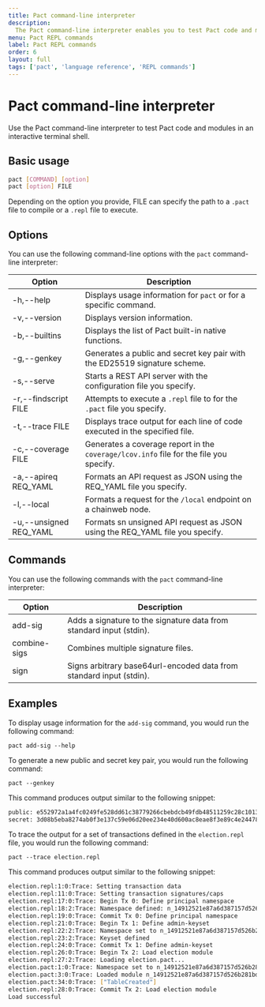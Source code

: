 ```yaml
---
title: Pact command-line interpreter
description:
  The Pact command-line interpreter enables you to test Pact code and modules in an interactive terminal shell.
menu: Pact REPL commands
label: Pact REPL commands
order: 6
layout: full
tags: ['pact', 'language reference', 'REPL commands']
---
```


# Pact command-line interpreter

Use the Pact command-line interpreter to test Pact code and modules in an interactive terminal shell.

## Basic usage

```bash
pact [COMMAND] [option]
pact [option] FILE
```

Depending on the option you provide, FILE can specify the path to a `.pact` file to compile or a `.repl` file to execute.

## Options

You can use the following command-line options with the `pact` command-line interpreter:

| Option | Description
| ------ | -----------
| -h,--help | Displays usage information for `pact` or for a specific command.
| -v,--version | Displays version information.
| -b,--builtins | Displays the list of Pact built-in native functions.
| -g,--genkey  | Generates a public and secret key pair with the ED25519 signature scheme.
| -s,--serve <config> | Starts a REST API server with the configuration file you specify.
| -r,--findscript FILE | Attempts to execute a `.repl` file to for the `.pact` file you specify.
| -t,--trace FILE | Displays trace output for each line of code executed in the specified file.
| -c,--coverage FILE | Generates a coverage report in the `coverage/lcov.info` file for the file you specify.
| -a,--apireq REQ_YAML | Formats an API request as JSON using the REQ_YAML file you specify.
| -l,--local | Formats a request for the `/local` endpoint on a chainweb node.
| -u,--unsigned REQ_YAML | Formats sn unsigned API request as JSON using the REQ_YAML file you specify.

## Commands

You can use the following commands with the `pact` command-line interpreter:

| Option | Description
| ------ | -----------
| add-sig | Adds a signature to the signature data from standard input (stdin).
| combine-sigs | Combines multiple signature files.
| sign | Signs arbitrary base64url-encoded data from standard input (stdin).

## Examples

To display usage information for the `add-sig` command, you would run the following command:

```pact
pact add-sig --help
```

To generate a new public and secret key pair, you would run the following command:

```pact
pact --genkey
```

This command produces output similar to the following snippet:

```bash
public: e552972a1a4fc0249fe528dd61c38779266cbebdcb49fdb48511259c28c1013c
secret: 3d08b5eba8274ab0f3e137c59e06d20ee234e40d600ac8eae8f3e89c4e24478a
```

To trace the output for a set of transactions defined in the `election.repl` file, you would run the following command:

```pact
pact --trace election.repl
```

This command produces output similar to the following snippet:

```bash
election.repl:1:0:Trace: Setting transaction data
election.repl:11:0:Trace: Setting transaction signatures/caps
election.repl:17:0:Trace: Begin Tx 0: Define principal namespace
election.repl:18:2:Trace: Namespace defined: n_14912521e87a6d387157d526b281bde8422371d1
election.repl:19:0:Trace: Commit Tx 0: Define principal namespace
election.repl:21:0:Trace: Begin Tx 1: Define admin-keyset
election.repl:22:2:Trace: Namespace set to n_14912521e87a6d387157d526b281bde8422371d1
election.repl:23:2:Trace: Keyset defined
election.repl:24:0:Trace: Commit Tx 1: Define admin-keyset
election.repl:26:0:Trace: Begin Tx 2: Load election module
election.repl:27:2:Trace: Loading election.pact...
election.pact:1:0:Trace: Namespace set to n_14912521e87a6d387157d526b281bde8422371d1
election.pact:3:0:Trace: Loaded module n_14912521e87a6d387157d526b281bde8422371d1.election, hash t1hO-iYUQ3XWHOekZXRruuJYpSFN3ejj1TTMKfiEoko
election.pact:34:0:Trace: ["TableCreated"]
election.repl:28:0:Trace: Commit Tx 2: Load election module
Load successful
```

